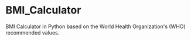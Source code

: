 # BMI_Calculator
BMI Calculator in Python based on the World Health Organization's (WHO) recommended values.
